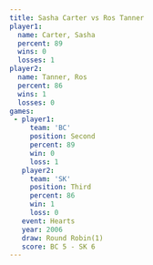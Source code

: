 ```yaml
---
title: Sasha Carter vs Ros Tanner
player1:             
  name: Carter, Sasha
  percent: 89        
  wins: 0            
  losses: 1          
player2:             
  name: Tanner, Ros  
  percent: 86        
  wins: 1            
  losses: 0          
games:
 - player1:          
     team: 'BC'      
     position: Second
     percent: 89     
     win: 0          
     loss: 1         
   player2:         
     team: 'SK'     
     position: Third
     percent: 86    
     win: 1         
     loss: 0        
   event: Hearts       
   year: 2006          
   draw: Round Robin(1)
   score: BC 5 - SK 6  
---
```

